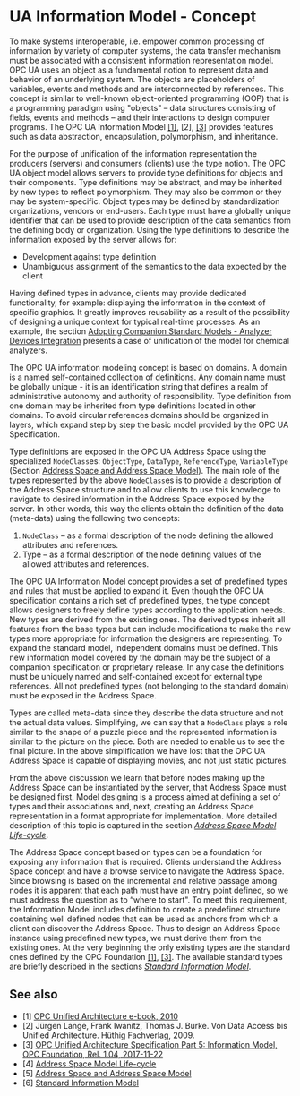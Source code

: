 # UA Information Model - Concept

To make systems interoperable, i.e. empower common processing of information by variety of computer systems, the data transfer mechanism must be associated with a consistent information representation model. OPC UA uses an object as a fundamental notion to represent data and behavior of an underlying system. The objects are placeholders of variables, events and methods and are interconnected by references. This concept is similar to well-known object-oriented programming (OOP) that is a programming paradigm using "objects" – data structures consisting of fields, events and methods – and their interactions to design computer programs. The OPC UA Information Model [\[1\]][CAS.EBOOK], [2], [\[3\]][OPC.UA.Part5] provides features such as data abstraction, encapsulation, polymorphism, and inheritance.

For the purpose of unification of the information representation the producers (servers) and consumers (clients) use the type notion. The OPC UA object model allows servers to provide type definitions for objects and their components. Type definitions may be abstract, and may be inherited by new types to reflect polymorphism. They may also be common or they may be system-specific. Object types may be defined by standardization organizations, vendors or end-users. Each type must have a globally unique identifier that can be used to provide description of the data semantics from the defining body or organization. Using the type definitions to describe the information exposed by the server allows for:

- Development against type definition
- Unambiguous assignment of the semantics to the data expected by the client

Having defined types in advance, clients may provide dedicated functionality, for example: displaying the information in the context of specific graphics. It greatly improves reusability as a result of the possibility of designing a unique context for typical real-time processes. As an example, the section [Adopting Companion Standard Models - Analyzer Devices Integration][3] presents a case of unification of the model for chemical analyzers.

The OPC UA information modeling concept is based on domains. A domain is a named self-contained collection of definitions. Any domain name must be globally unique - it is an identification string that defines a realm of administrative autonomy and authority of responsibility. Type definition from one domain may be inherited from type definitions located in other domains. To avoid circular references domains should be organized in layers, which expand step by step the basic model provided by the OPC UA Specification.

Type definitions are exposed in the OPC UA Address Space using the specialized `NodeClass`es: `ObjectType`, `DataType`, `ReferenceType`, `VariableType` (Section [Address Space and Address Space Model][ASASM]). The main role of the types represented by the above `NodeClass`es is to provide a description of the Address Space structure and to allow clients to use this knowledge to navigate to desired information in the Address Space exposed by the server. In other words, this way the clients obtain the definition of the data (meta-data) using the following two concepts:

1. `NodeClass` – as a formal description of the node defining the allowed attributes and references.
2. Type – as a formal description of the node defining values of the allowed attributes and references.

The OPC UA Information Model concept provides a set of predefined types and rules that must be applied to expand it. Even though the OPC UA specification contains a rich set of predefined types, the type concept allows designers to freely define types according to the application needs. New types are derived from the existing ones. The derived types inherit all features from the base types but can include modifications to make the new types more appropriate for information the designers are representing. To expand the standard model, independent domains must be defined. This new information model covered by the domain may be the subject of a companion specification or proprietary release. In any case the definitions must be uniquely named and self-contained except for external type references. All not predefined types (not belonging to the standard domain) must be exposed in the Address Space.

Types are called meta-data since they describe the data structure and not the actual data values. Simplifying, we can say that a `NodeClass` plays a role similar to the shape of a puzzle piece and the represented information is similar to the picture on the piece.  Both are needed to enable us to see the final picture. In the above simplification we have lost that the OPC UA Address Space is capable of displaying movies, and not just static pictures.

From the above discussion we learn that before nodes making up the Address Space can be instantiated by the server, that Address Space must be designed first. Model designing is a process aimed at defining a set of types and their associations and, next, creating an Address Space representation in a format appropriate for implementation. More detailed description of this topic is captured in the section [*Address Space Model Life-cycle*][ASMLC].

The Address Space concept based on types can be a foundation for exposing any information that is required. Clients understand the Address Space concept and have a browse service to navigate the Address Space. Since browsing is based on the incremental and relative passage among nodes it is apparent that each path must have an entry point defined, so we must address the question as to “where to start". To meet this requirement, the Information Model includes definition to create a predefined structure containing well defined nodes that can be used as anchors from which a client can discover the Address Space. Thus to design an Address Space instance using predefined new types, we must derive them from the existing ones. At the very beginning the only existing types are the standard ones defined by the OPC Foundation [\[1\]][CAS.EBOOK], [\[3\]][OPC.UA.Part5]. The available standard types are briefly described in the sections [*Standard Information Model*][SIM].

## See also

- \[1\] [OPC Unified Architecture e-book, 2010][CAS.EBOOK]
- \[2\] Jürgen Lange, Frank Iwanitz, Thomas J. Burke. Von Data Access bis Unified Architecture. Hüthig Fachverlag, 2009.
- \[3\] [OPC Unified Architecture Specification Part 5: Information Model, OPC Foundation, Rel. 1.04, 2017-11-22][OPC.UA.Part5]
- \[4\] [Address Space Model Life-cycle][ASMLC]
- \[5\] [Address Space and Address Space Model][ASASM]
- \[6\] [Standard Information Model][SIM]

[SIM]:StandardInformationModel.md
[ASASM]:AddressSpaceAddressSpaceModel.md
[OPC.UA.Part5]:https://opcfoundation.org/developer-tools/specifications-unified-architecture/part-5-information-model/
[ASMLC]:InformationModelLifecycle.md
[CAS.EBOOK]:http://www.commsvr.com/UAModelDesigner/
[3]:AdoptingCompanionStandardADI.md